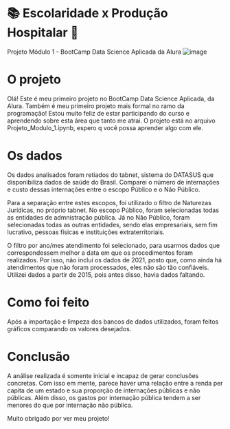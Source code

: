 # 📚  Escolaridade x Produção Hospitalar 💊

Projeto Módulo 1 - BootCamp Data Science Aplicada da Alura
![image](https://user-images.githubusercontent.com/57717982/141686944-37855357-41e1-451a-a868-07d370f98504.png)

# O projeto
Olá! Este é meu primeiro projeto no BootCamp Data Science Aplicada, da Alura. Também é meu primeiro projeto mais formal no ramo da programação! Estou muito feliz de estar participando do curso e aprendendo sobre esta área que tanto me atrai. O projeto está no arquivo Projeto_Modulo_1.ipynb, espero q você possa aprender algo com ele.

# Os dados
Os dados analisados foram retiados do tabnet, sistema do DATASUS que disponibiliza dados de saúde do Brasil. Comparei o número de internações e custo dessas internações entre o escopo Público e o Não Público.

Para a separação entre estes escopos, foi utilizado o filtro de Naturezas Jurídicas, no próprio tabnet. No escopo Público, foram selecionadas todas as entidades de admnistração pública. Já no Não Público, foram selecionadas todas as outras entidades, sendo elas empresariais, sem fim lucrativo, pessoas físicas e instituições extraterritoriais.

O filtro por ano/mes atendimento foi selecionado, para usarmos dados que correspondessem melhor a data em que os procedimentos foram realizados. Por isso, não incluí os dados de 2021, posto que, como ainda há atendimentos que não foram processados, eles não são tão confiáveis. Utilizei dados a partir de 2015, pois antes disso, havia dados faltando.

# Como foi feito
Após a importação e limpeza dos bancos de dados utilizados, foram feitos gráficos comparando os valores desejados.

# Conclusão
A análise realizada é somente inicial e incapaz de gerar conclusões concretas. Com isso em mente, parece haver uma relação entre a renda per capita de um estado e sua proporção de internações públicas e não públicas. Além disso, os gastos por internação pública tendem a ser menores do que por internação não pública.

Muito obrigado por ver meu projeto!
